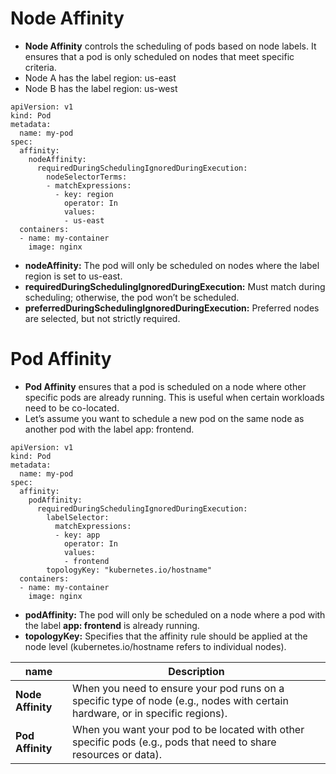 # Node Affinity
- **Node Affinity** controls the scheduling of pods based on node labels. It ensures that a pod is only scheduled on nodes that meet specific criteria.
- Node A has the label region: us-east
- Node B has the label region: us-west
```
apiVersion: v1
kind: Pod
metadata:
  name: my-pod
spec:
  affinity:
    nodeAffinity:
      requiredDuringSchedulingIgnoredDuringExecution:
        nodeSelectorTerms:
        - matchExpressions:
          - key: region
            operator: In
            values:
            - us-east
  containers:
  - name: my-container
    image: nginx
```
- **nodeAffinity:** The pod will only be scheduled on nodes where the label region is set to us-east.
- **requiredDuringSchedulingIgnoredDuringExecution:** Must match during scheduling; otherwise, the pod won’t be scheduled.
- **preferredDuringSchedulingIgnoredDuringExecution:** Preferred nodes are selected, but not strictly required.

# Pod Affinity
- **Pod Affinity** ensures that a pod is scheduled on a node where other specific pods are already running. This is useful when certain workloads need to be co-located.
- Let’s assume you want to schedule a new pod on the same node as another pod with the label app: frontend.
```
apiVersion: v1
kind: Pod
metadata:
  name: my-pod
spec:
  affinity:
    podAffinity:
      requiredDuringSchedulingIgnoredDuringExecution:
        labelSelector:
          matchExpressions:
          - key: app
            operator: In
            values:
            - frontend
        topologyKey: "kubernetes.io/hostname"
  containers:
  - name: my-container
    image: nginx
```
- **podAffinity:** The pod will only be scheduled on a node where a pod with the label **app: frontend** is already running.
- **topologyKey:** Specifies that the affinity rule should be applied at the node level (kubernetes.io/hostname refers to individual nodes).

| name | Description |
| --- | --- |
| **Node Affinity** | When you need to ensure your pod runs on a specific type of node (e.g., nodes with certain hardware, or in specific regions). |
| **Pod Affinity**| When you want your pod to be located with other specific pods (e.g., pods that need to share resources or data). |
